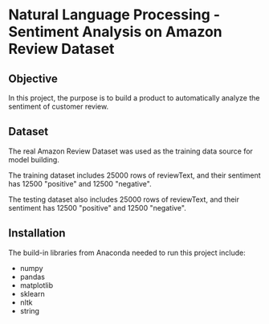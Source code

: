 # Natural Language Processing - Sentiment Analysis on Amazon Review Dataset


## Objective

In this project, the purpose is to build a product to automatically analyze the sentiment of customer review.


## Dataset

The real Amazon Review Dataset was used as the training data source for model building.

The training dataset includes 25000 rows of reviewText, and their sentiment has 12500 "positive" and 12500 "negative".

The testing dataset also includes 25000 rows of reviewText, and their sentiment has 12500 "positive" and 12500 "negative".

## Installation

The build-in libraries from Anaconda needed to run this project include:

- numpy
- pandas
- matplotlib
- sklearn
- nltk
- string